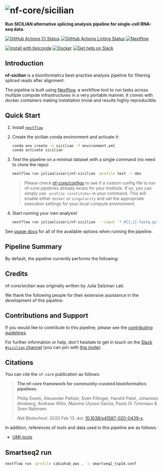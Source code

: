 # ![nf-core/sicilian](docs/images/nf-core-sicilian_logo.png)

**Run SICILIAN alternative splicing analysis pipeline for single-cell RNA-seq data**.

[![GitHub Actions CI Status](https://github.com/nf-core/sicilian/workflows/nf-core%20CI/badge.svg)](https://github.com/nf-core/sicilian/actions)
[![GitHub Actions Linting Status](https://github.com/nf-core/sicilian/workflows/nf-core%20linting/badge.svg)](https://github.com/nf-core/sicilian/actions)
[![Nextflow](https://img.shields.io/badge/nextflow-%E2%89%A521.04.0-brightgreen.svg)](https://www.nextflow.io/)

[![install with bioconda](https://img.shields.io/badge/install%20with-bioconda-brightgreen.svg)](https://bioconda.github.io/)
[![Docker](https://img.shields.io/docker/automated/nfcore/sicilian.svg)](https://hub.docker.com/r/nfcore/sicilian)
[![Get help on Slack](http://img.shields.io/badge/slack-nf--core%20%23sicilian-4A154B?logo=slack)](https://nfcore.slack.com/channels/sicilian)

## Introduction

<!-- TODO nf-core: Write a 1-2 sentence summary of what data the pipeline is for and what it does -->
**nf-sicilian** is a bioinformatics best-practise analysis pipeline for filtering spliced reads after alignment.

The pipeline is built using [Nextflow](https://www.nextflow.io), a workflow tool to run tasks across multiple compute infrastructures in a very portable manner. It comes with docker containers making installation trivial and results highly reproducible.

## Quick Start

1. Install [`nextflow`](https://nf-co.re/usage/installation)

<!--2. Install any of [`Docker`](https://docs.docker.com/engine/installation/), [`Singularity`](https://www.sylabs.io/guides/3.0/user-guide/), [`Podman`](https://podman.io/), [`Shifter`](https://nersc.gitlab.io/development/shifter/how-to-use/) or [`Charliecloud`](https://hpc.github.io/charliecloud/) for full pipeline reproducibility _(please only use [`Conda`](https://conda.io/miniconda.html) as a last resort; see [docs](https://nf-co.re/usage/configuration#basic-configuration-profiles))_-->

2. Create the sicilian conda environment and activate it: 
    
    ```bash
    conda env create -n sicilian -f environment.yml
    conda activate sicilian
    ```

3. Test the pipeline on a minimal dataset with a single command (no need to clone the repo):

    ```bash
    nextflow run juliaolivieri/nf-sicilian -profile test -r dev
    ```

    > Please check [nf-core/configs](https://github.com/nf-core/configs#documentation) to see if a custom config file to run nf-core pipelines already exists for your Institute. If so, you can simply use `-profile <institute>` in your command. This will enable either `docker` or `singularity` and set the appropriate execution settings for your local compute environment.

4. Start running your own analysis!

    <!-- TODO nf-core: Update the example "typical command" below used to run the pipeline -->

    ```bash
    nextflow run juliaolivieri/nf-sicilian  --input '*_R{1,2}.fastq.gz' --genome GRCh37-r dev
    ```

See [usage docs](https://nf-co.re/sicilian/usage) for all of the available options when running the pipeline.

## Pipeline Summary

By default, the pipeline currently performs the following:

<!-- TODO nf-core: Fill in short bullet-pointed list of default steps of pipeline 

* Sequencing quality control (`FastQC`)
* Overall pipeline run summaries (`MultiQC`)

## Documentation

The nf-core/sicilian pipeline comes with documentation about the pipeline: [usage](https://nf-co.re/sicilian/usage) and [output](https://nf-co.re/sicilian/output).

 TODO nf-core: Add a brief overview of what the pipeline does and how it works -->

## Credits

nf-core/sicilian was originally written by Julia Salzman Lab.

We thank the following people for their extensive assistance in the development
of this pipeline:

<!-- TODO nf-core: If applicable, make list of people who have also contributed -->

## Contributions and Support

If you would like to contribute to this pipeline, please see the [contributing guidelines](.github/CONTRIBUTING.md).

For further information or help, don't hesitate to get in touch on the [Slack `#sicilian` channel](https://nfcore.slack.com/channels/sicilian) (you can join with [this invite](https://nf-co.re/join/slack)).

## Citations

<!-- TODO nf-core: Add citation for pipeline after first release. Uncomment lines below and update Zenodo doi. -->
<!-- If you use  nf-core/sicilian for your analysis, please cite it using the following doi: [10.5281/zenodo.XXXXXX](https://doi.org/10.5281/zenodo.XXXXXX) -->

You can cite the `nf-core` publication as follows:

> **The nf-core framework for community-curated bioinformatics pipelines.**
>
> Philip Ewels, Alexander Peltzer, Sven Fillinger, Harshil Patel, Johannes Alneberg, Andreas Wilm, Maxime Ulysse Garcia, Paolo Di Tommaso & Sven Nahnsen.
>
> _Nat Biotechnol._ 2020 Feb 13. doi: [10.1038/s41587-020-0439-x](https://dx.doi.org/10.1038/s41587-020-0439-x).

In addition, references of tools and data used in this pipeline are as follows:

<!-- TODO nf-core: Add bibliography of tools and data used in your pipeline -->

* [UMI-tools](https://github.com/CGATOxford/UMI-tools)

## Smartseq2 run

```bash
nextflow run -profile czbiohub_aws . -c smartseq2_tsp14.conf
```
